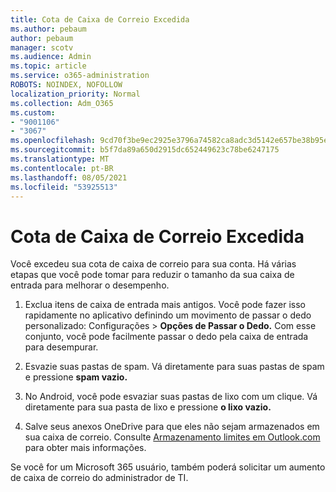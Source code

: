 ```yaml
---
title: Cota de Caixa de Correio Excedida
ms.author: pebaum
author: pebaum
manager: scotv
ms.audience: Admin
ms.topic: article
ms.service: o365-administration
ROBOTS: NOINDEX, NOFOLLOW
localization_priority: Normal
ms.collection: Adm_O365
ms.custom:
- "9001106"
- "3067"
ms.openlocfilehash: 9cd70f3be9ec2925e3796a74582ca8adc3d5142e657be38b95e694e43db670c0
ms.sourcegitcommit: b5f7da89a650d2915dc652449623c78be6247175
ms.translationtype: MT
ms.contentlocale: pt-BR
ms.lasthandoff: 08/05/2021
ms.locfileid: "53925513"
---
```

# <a name="mailbox-quota-exceeded"></a>Cota de Caixa de Correio Excedida

Você excedeu sua cota de caixa de correio para sua conta. Há várias etapas que você pode tomar para reduzir o tamanho da sua caixa de entrada para melhorar o desempenho.

1. Exclua itens de caixa de entrada mais antigos. Você pode fazer isso rapidamente no aplicativo definindo um movimento de passar o dedo personalizado: Configurações > **Opções de Passar o Dedo.** Com esse conjunto, você pode facilmente passar o dedo pela caixa de entrada para desempurar.

2. Esvazie suas pastas de spam. Vá diretamente para suas pastas de spam e pressione **spam vazio.**

3. No Android, você pode esvaziar suas pastas de lixo com um clique. Vá diretamente para sua pasta de lixo e pressione **o lixo vazio.** 

4. Salve seus anexos OneDrive para que eles não sejam armazenados em sua caixa de correio. Consulte [Armazenamento limites em Outlook.com](https://support.office.com/article/storage-limits-in-outlook-com-7ac99134-69e5-4619-ac0b-2d313bba5e9e) para obter mais informações. 

Se você for um Microsoft 365 usuário, também poderá solicitar um aumento de caixa de correio do administrador de TI.